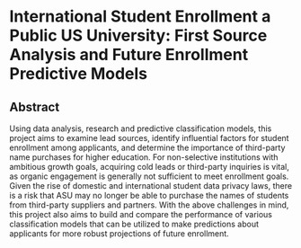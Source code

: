 # International Student Enrollment a Public US University: First Source Analysis and Future Enrollment Predictive Models

## Abstract
Using data analysis, research and predictive classification models, this project aims to examine lead sources, identify influential factors for student enrollment among applicants, and determine the importance of third-party name purchases for higher education. 
For non-selective institutions with ambitious growth goals, acquiring cold leads or third-party inquiries is vital, as organic engagement is generally not sufficient to meet enrollment goals. Given the rise of domestic and international student data privacy laws, there is a risk that ASU may no longer be able to purchase the names of students from third-party suppliers and partners. 
With the above challenges in mind, this project also aims to build and compare the performance of various classification models that can be utilized to make predictions about applicants for more robust projections of future enrollment. 

